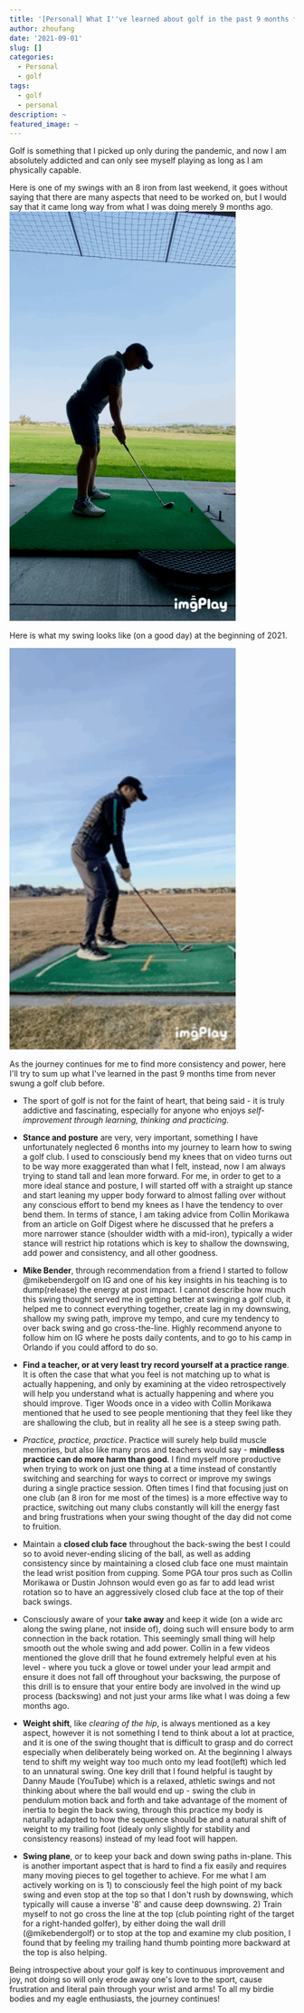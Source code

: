 ```yaml
---
title: '[Personal] What I''ve learned about golf in the past 9 months from zero experience.'
author: zhoufang
date: '2021-09-01'
slug: []
categories:
  - Personal
  - golf
tags:
  - golf
  - personal
description: ~
featured_image: ~
---
```


Golf is something that I picked up only during the pandemic, and now I am absolutely addicted and can only see myself playing as long as I am physically capable.

Here is one of my swings with an 8 iron from last weekend, it goes without saying that there are many aspects that need to be worked on, but I would say that it came long way from what I was doing merely 9 months ago.
<img src="images/IMB_rh6ert.gif" alt="" width="400px"/>


Here is what my swing looks like (on a good day) at the beginning of 2021.

<img src="images/IMB_isXZvM.gif" alt="" width="400px"/>

As the journey continues for me to find more consistency and power, here I'll try to sum up what I've learned in the past 9 months time from never swung a golf club before.

- The sport of golf is not for the faint of heart, that being said - it is truly addictive and fascinating, especially for anyone who enjoys *self-improvement through learning, thinking and practicing*.

- **Stance and posture** are very, very important, something I have unfortunately neglected 6 months into my journey to learn how to swing a golf club. I used to consciously bend my knees that on video turns out to be way more exaggerated than what I felt, instead, now I am always trying to stand tall and lean more forward. For me, in order to get to a more ideal stance and posture, I will started off with a straight up stance and start leaning my upper body forward to almost falling over without any conscious effort to bend my knees as I have the tendency to over bend them. In terms of stance, I am taking advice from Collin Morikawa from an article on Golf Digest where he discussed that he prefers a more narrower stance (shoulder width with a mid-iron), typically a wider stance will restrict hip rotations which is key to shallow the downswing, add power and consistency, and all other goodness.

- **Mike Bender**, through recommendation from a friend I started to follow @mikebendergolf on IG and one of his key insights in his teaching is to dump(release) the energy at post impact. I cannot describe how much this swing thought served me in getting better at swinging a golf club, it helped me to connect everything together, create lag in my downswing, shallow my swing path, improve my tempo, and cure my tendency to over back swing and go cross-the-line. Highly recommend anyone to follow him on IG where he posts daily contents, and to go to his camp in Orlando if you could afford to do so.

- **Find a teacher, or at very least try record yourself at a practice range**. It is often the case that what you feel is not matching up to what is actually happening, and only by examining at the video retrospectively will help you understand what is actually happening and where you should improve. Tiger Woods once in a video with Collin Morikawa mentioned that he used to see people mentioning that they feel like they are shallowing the club, but in reality all he see is a steep swing path.

- *Practice, practice, practice*. Practice will surely help build muscle memories, but also like many pros and teachers would say - **mindless practice can do more harm than good**. I find myself more productive when trying to work on just one thing at a time instead of constantly switching and searching for ways to correct or improve my swings during a single practice session. Often times I find that focusing just on one club (an 8 iron for me most of the times) is a more effective way to practice, switching out many clubs constantly will kill the energy fast and bring frustrations when your swing thought of the day did not come to fruition.

- Maintain a **closed club face** throughout the back-swing the best I could so to avoid never-ending slicing of the ball, as well as adding consistency since by maintaining a closed club face one must maintain the lead wrist position from cupping. Some PGA tour pros such as Collin Morikawa or Dustin Johnson would even go as far to add lead wrist rotation so to have an aggressively closed club face at the top of their back swings.

- Consciously aware of your **take away** and keep it wide (on a wide arc along the swing plane, not inside of), doing such will ensure body to arm connection in the back rotation. This seemingly small thing will help smooth out the whole swing and add power. Collin in a few videos mentioned the glove drill that he found extremely helpful even at his level - where you tuck a glove or towel under your lead armpit and ensure it does not fall off throughout your backswing, the purpose of this drill is to ensure that your entire body are involved in the wind up process (backswing) and not just your arms like what I was doing a few months ago.

- **Weight shift**, like *clearing of the hip*, is always mentioned as a key aspect, however it is not something I tend to think about a lot at practice, and it is one of the swing thought that is difficult to grasp and do correct especially when deliberately being worked on. At the beginning I always tend to shift my weight way too much onto my lead foot(left) which led to an unnatural swing. One key drill that I found helpful is taught by Danny Maude (YouTube) which is a relaxed, athletic swings and not thinking about where the ball would end up - swing the club in pendulum motion back and forth and take advantage of the moment of inertia to begin the back swing, through this practice my body is naturally adapted to how the sequence should be and a natural shift of weight to my trailing foot (idealy only slightly for stability and consistency reasons) instead of my lead foot will happen.

- **Swing plane**, or to keep your back and down swing paths in-plane. This is another important aspect that is hard to find a fix easily and requires many moving pieces to gel together to achieve. For me what I am actively working on is 1) to consciously feel the high point of my back swing and even stop at the top so that I don't rush by downswing, which typically will cause a inverse '8' and cause deep downswing. 2) Train myself to not go cross the line at the top (club pointing right of the target for a right-handed golfer), by either doing the wall drill (@mikebendergolf) or to stop at the top and examine my club position, I found that by feeling my trailing hand thumb pointing more backward at the top is also helping.

Being introspective about your golf is key to continuous improvement and joy, not doing so will only erode away one's love to the sport, cause frustration and literal pain through your wrist and arms! To all my birdie bodies and my eagle enthusiasts, the journey continues!